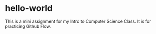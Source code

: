 # hello-world
This is a mini assignment for my Intro to Computer Science Class. It is for practicing Github Flow.
